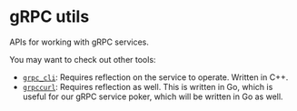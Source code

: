 # gRPC utils

APIs for working with gRPC services.

You may want to check out other tools:

* [`grpc_cli`](https://github.com/grpc/grpc/blob/master/doc/command_line_tool.md): Requires
    reflection on the service to operate. Written in C++.
* [`grpccurl`](https://github.com/fullstorydev/grpcurl): Requires reflection as well. This is
    written in Go, which is useful for our gRPC service poker, which will be written in Go as well.
